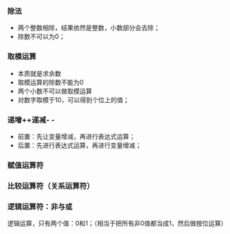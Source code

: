 ### 除法
-   两个整数相除，结果依然是整数，小数部分会去除；
-   除数不可以为0；

### 取模运算
-   本质就是求余数
-   取模运算的除数不能为0
-   两个小数不可以做取模运算
-   对数字取模于10，可以得到个位上的值；

### 递增++递减- -
-   前置：先让变量增减，再进行表达式运算；
-   后置：先进行表达式运算，再进行变量增减；

### 赋值运算符
### 比较运算符（**关系运算符**）

### 逻辑运算符：非与或
逻辑运算，只有两个值：0和1；（相当于把所有非0值都当成1，然后做按位运算）